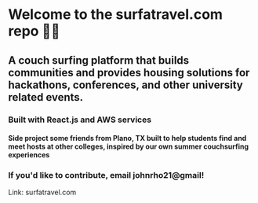 # Welcome to the surfatravel.com repo :surfing_man:

## A couch surfing platform that builds communities and provides housing solutions for hackathons, conferences, and other university related events.

### Built with React.js and AWS services

#### Side project some friends from Plano, TX built to help students find and meet hosts at other colleges, inspired by our own summer couchsurfing experiences

### If you'd like to contribute, email johnrho21@gmail!

Link: surfatravel.com
